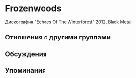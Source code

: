 # Frozenwoods

Дискография
"Echoes Of The Winterforest" 2012, Black Metal

## Отношения с другими группами


## Обсуждения


## Упоминания

